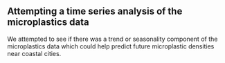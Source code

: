 ## Attempting a time series analysis of the microplastics data

We attempted to see if there was a trend or seasonality component of the microplastics data which could help predict future microplastic densities near coastal cities. 